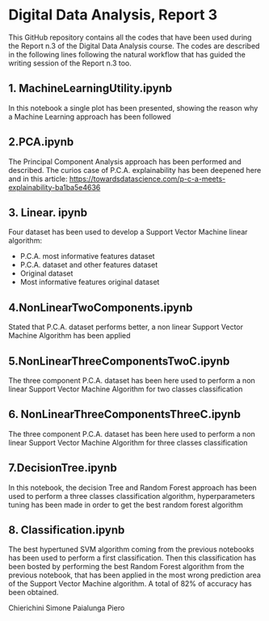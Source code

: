 # Digital Data Analysis, Report 3

This GitHub repository contains all the codes that have been used during the Report n.3 of the Digital Data Analysis course.
The codes are described in the following lines following the natural workflow that has guided the writing session of the Report n.3 too. 
## 1. MachineLearningUtility.ipynb
In this notebook a single plot has been presented, showing the reason why a Machine Learning approach has been followed
## 2.PCA.ipynb
The Principal Component Analysis approach has been performed and described. The curios case of P.C.A. explainability has been deepened here and in this article:
https://towardsdatascience.com/p-c-a-meets-explainability-ba1ba5e4636
## 3. Linear. ipynb
Four dataset has been used to develop a Support Vector Machine linear algorithm:
* P.C.A. most informative features dataset
* P.C.A. dataset and other features dataset
* Original dataset
* Most informative features original dataset 
## 4.NonLinearTwoComponents.ipynb
Stated that P.C.A. dataset performs better, a non linear Support Vector Machine Algorithm has been applied
## 5.NonLinearThreeComponentsTwoC.ipynb
The three component P.C.A. dataset has been here used to perform a non linear Support Vector Machine Algorithm for two classes classification
## 6. NonLinearThreeComponentsThreeC.ipynb
The three component P.C.A. dataset has been here used to perform a non linear Support Vector Machine Algorithm for three classes classification
## 7.DecisionTree.ipynb
In this notebook, the decision Tree and Random Forest approach has been used to perform a three classes classification algorithm, hyperparameters tuning has been made in order to get the best random forest algorithm
## 8. Classification.ipynb
The best hypertuned SVM algorithm coming from the previous notebooks has been used to perform a first classification. Then this classification has been bosted by performing the best Random Forest algorithm from the previous notebook, that has been applied in the most wrong prediction area of the Support Vector Machine algorithm. A total of 82% of accuracy has been obtained.

Chierichini Simone
Paialunga Piero
